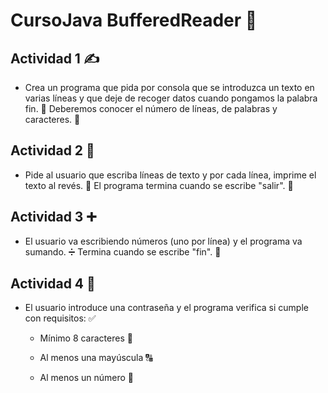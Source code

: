 # CursoJava BufferedReader 📘
## Actividad 1 ✍️
- Crea un programa que pida por consola que se introduzca un texto en varias líneas y que deje de recoger datos cuando pongamos la palabra fin. 🛑
Deberemos conocer el número de líneas, de palabras y caracteres. 🔢

## Actividad 2 🔄
- Pide al usuario que escriba líneas de texto y por cada línea, imprime el texto al revés. 🔁
El programa termina cuando se escribe "salir". 🚪

## Actividad 3 ➕
- El usuario va escribiendo números (uno por línea) y el programa va sumando. ➗
Termina cuando se escribe "fin". 🛑

## Actividad 4 🔐
- El usuario introduce una contraseña y el programa verifica si cumple con requisitos: ✅

    - Mínimo 8 caracteres 🧮

    - Al menos una mayúscula 🔠

    - Al menos un número 🔢
